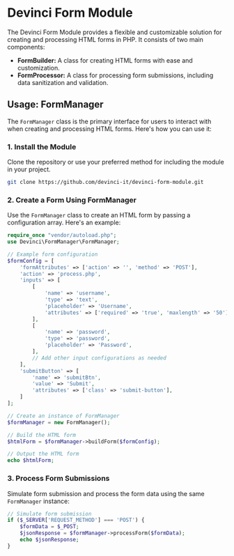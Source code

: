 # Devinci Form Module

The Devinci Form Module provides a flexible and customizable solution for creating and processing HTML forms in PHP. It consists of two main components:

- **FormBuilder:** A class for creating HTML forms with ease and customization.
- **FormProcessor:** A class for processing form submissions, including data sanitization and validation.

## Usage: FormManager

The `FormManager` class is the primary interface for users to interact with when creating and processing HTML forms. Here's how you can use it:

### 1. Install the Module

Clone the repository or use your preferred method for including the module in your project.

```bash
git clone https://github.com/devinci-it/devinci-form-module.git
```

### 2. Create a Form Using FormManager

Use the `FormManager` class to create an HTML form by passing a configuration array. Here's an example:

```php
require_once "vendor/autoload.php";
use Devinci\FormManager\FormManager;

// Example form configuration
$formConfig = [
    'formAttributes' => ['action' => '', 'method' => 'POST'],
    'action' => 'process.php',
    'inputs' => [
        [
            'name' => 'username',
            'type' => 'text',
            'placeholder' => 'Username',
            'attributes' => ['required' => 'true', 'maxlength' => '50'],
        ],
        [
            'name' => 'password',
            'type' => 'password',
            'placeholder' => 'Password',
        ],
        // Add other input configurations as needed
    ],
    'submitButton' => [
        'name' => 'submitBtn',
        'value' => 'Submit',
        'attributes' => ['class' => 'submit-button'],
    ]
];

// Create an instance of FormManager
$formManager = new FormManager();

// Build the HTML form
$htmlForm = $formManager->buildForm($formConfig);

// Output the HTML form
echo $htmlForm;
```

### 3. Process Form Submissions

Simulate form submission and process the form data using the same `FormManager` instance:

```php
// Simulate form submission
if ($_SERVER['REQUEST_METHOD'] === 'POST') {
    $formData = $_POST;
    $jsonResponse = $formManager->processForm($formData);
    echo $jsonResponse;
}
```

